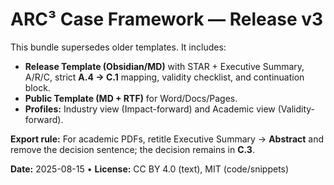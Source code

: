# ARC³ Case Framework — Release v3

This bundle supersedes older templates. It includes:
- **Release Template (Obsidian/MD)** with STAR + Executive Summary, A/R/C, strict **A.4 → C.1** mapping, validity checklist, and continuation block.
- **Public Template (MD + RTF)** for Word/Docs/Pages.
- **Profiles:** Industry view (Impact-forward) and Academic view (Validity-forward).

**Export rule:** For academic PDFs, retitle Executive Summary → **Abstract** and remove the decision sentence; the decision remains in **C.3**.

**Date:** 2025-08-15 • **License:** CC BY 4.0 (text), MIT (code/snippets)
